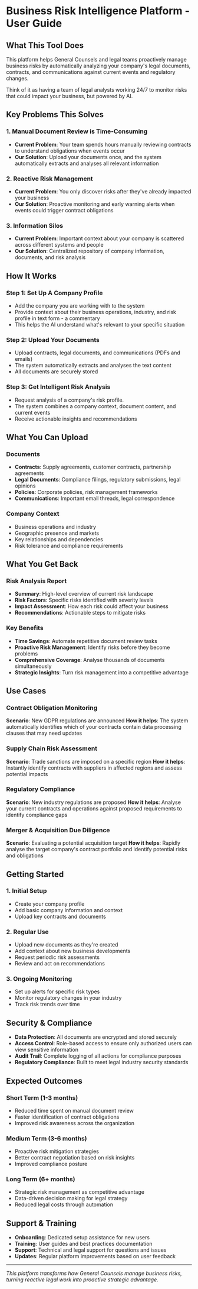 # Business Risk Intelligence Platform - User Guide

## What This Tool Does

This platform helps General Counsels and legal teams proactively manage business risks by automatically analyzing your company's legal documents, contracts, and communications against current events and regulatory changes.

Think of it as having a team of legal analysts working 24/7 to monitor risks that could impact your business, but powered by AI.

## Key Problems This Solves

### 1. **Manual Document Review is Time-Consuming**
- **Current Problem**: Your team spends hours manually reviewing contracts to understand obligations when events occur
- **Our Solution**: Upload your documents once, and the system automatically extracts and analyses all relevant information

### 2. **Reactive Risk Management**
- **Current Problem**: You only discover risks after they've already impacted your business
- **Our Solution**: Proactive monitoring and early warning alerts when events could trigger contract obligations

### 3. **Information Silos**
- **Current Problem**: Important context about your company is scattered across different systems and people
- **Our Solution**: Centralized repository of company information, documents, and risk analysis

## How It Works

### Step 1: Set Up A Company Profile
- Add the company you are working with to the system
- Provide context about their business operations, industry, and risk profile in text form - a commentary
- This helps the AI understand what's relevant to your specific situation

### Step 2: Upload Your Documents
- Upload contracts, legal documents, and communications (PDFs and emails)
- The system automatically extracts and analyses the text content
- All documents are securely stored

### Step 3: Get Intelligent Risk Analysis
- Request analysis of a company's risk profile.
- The system combines a company context, document content, and current events
- Receive actionable insights and recommendations

## What You Can Upload

### Documents
- **Contracts**: Supply agreements, customer contracts, partnership agreements
- **Legal Documents**: Compliance filings, regulatory submissions, legal opinions
- **Policies**: Corporate policies, risk management frameworks
- **Communications**: Important email threads, legal correspondence

### Company Context
- Business operations and industry
- Geographic presence and markets
- Key relationships and dependencies
- Risk tolerance and compliance requirements

## What You Get Back

### Risk Analysis Report
- **Summary**: High-level overview of current risk landscape
- **Risk Factors**: Specific risks identified with severity levels
- **Impact Assessment**: How each risk could affect your business
- **Recommendations**: Actionable steps to mitigate risks

### Key Benefits
- **Time Savings**: Automate repetitive document review tasks
- **Proactive Risk Management**: Identify risks before they become problems
- **Comprehensive Coverage**: Analyse thousands of documents simultaneously
- **Strategic Insights**: Turn risk management into a competitive advantage

## Use Cases

### Contract Obligation Monitoring
**Scenario**: New GDPR regulations are announced
**How it helps**: The system automatically identifies which of your contracts contain data processing clauses that may need updates

### Supply Chain Risk Assessment
**Scenario**: Trade sanctions are imposed on a specific region
**How it helps**: Instantly identify contracts with suppliers in affected regions and assess potential impacts

### Regulatory Compliance
**Scenario**: New industry regulations are proposed
**How it helps**: Analyse your current contracts and operations against proposed requirements to identify compliance gaps

### Merger & Acquisition Due Diligence
**Scenario**: Evaluating a potential acquisition target
**How it helps**: Rapidly analyse the target company's contract portfolio and identify potential risks and obligations

## Getting Started

### 1. Initial Setup
- Create your company profile
- Add basic company information and context
- Upload key contracts and documents

### 2. Regular Use
- Upload new documents as they're created
- Add context about new business developments
- Request periodic risk assessments
- Review and act on recommendations

### 3. Ongoing Monitoring
- Set up alerts for specific risk types
- Monitor regulatory changes in your industry
- Track risk trends over time

## Security & Compliance

- **Data Protection**: All documents are encrypted and stored securely
- **Access Control**: Role-based access to ensure only authorized users can view sensitive information
- **Audit Trail**: Complete logging of all actions for compliance purposes
- **Regulatory Compliance**: Built to meet legal industry security standards

## Expected Outcomes

### Short Term (1-3 months)
- Reduced time spent on manual document review
- Faster identification of contract obligations
- Improved risk awareness across the organization

### Medium Term (3-6 months)
- Proactive risk mitigation strategies
- Better contract negotiation based on risk insights
- Improved compliance posture

### Long Term (6+ months)
- Strategic risk management as competitive advantage
- Data-driven decision making for legal strategy
- Reduced legal costs through automation

## Support & Training

- **Onboarding**: Dedicated setup assistance for new users
- **Training**: User guides and best practices documentation
- **Support**: Technical and legal support for questions and issues
- **Updates**: Regular platform improvements based on user feedback

---

*This platform transforms how General Counsels manage business risks, turning reactive legal work into proactive strategic advantage.* 